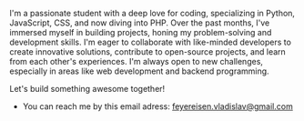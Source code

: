 I'm a passionate student with a deep love for coding, specializing in Python, JavaScript, CSS, and now diving into PHP. 
Over the past months, I've immersed myself in building projects, honing my problem-solving and development skills. 
I'm eager to collaborate with like-minded developers to create innovative solutions, contribute to open-source projects, 
and learn from each other's experiences. I'm always open to new challenges, especially in areas like web development and backend programming. 

Let's build something awesome together!

- You can reach me by this email adress: feyereisen.vladislav@gmail.com


